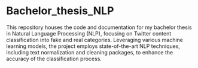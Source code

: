 # Bachelor_thesis_NLP
This repository houses the code and documentation for my bachelor thesis in Natural Language Processing (NLP), focusing on Twitter content classification into fake and real categories. Leveraging various machine learning models, the project employs state-of-the-art NLP techniques, including text normalization and cleaning packages, to enhance the accuracy of the classification process.
